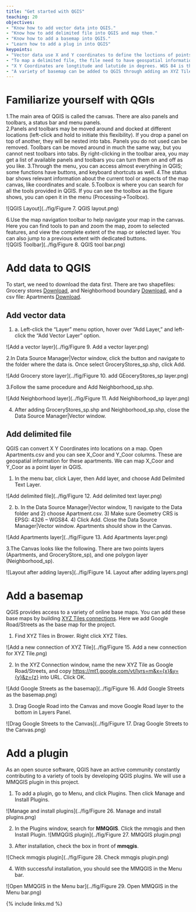 ```yaml
---
title: "Get started with QGIS"
teaching: 20
objectives:
- "Know how to add vector data into QGIS."
- "Know how to add delimited file into QGIS and map them."
- "Know how to add a basemap into QGIS."
- "Learn how to add a plug in into QGIS"
keypoints:
- "Vector data use X and Y coordinates to define the loctions of points, lines, and areas (polygons) that correspond to map features."
- "To map a delimited file, the file need to have geospatial information (e.g. X Y Coordinates)."
- "X Y Coordinates are longtitude and latutide in degrees. WGS 84 is the most often used geodetic datum to represent coordinates"
- "A variety of basemap can be added to QGIS through adding an XYZ Tile layer."
---
```

# Familiarize yourself with QGIs

1.The main area of QGIS is called the canvas. There are also panels and toolbars, a status bar and menu panels.   
2.Panels and toolbars may be moved around and docked at different locations (left-click and
hold to initiate this flexibility).  If you drop a panel on top of another, they will be nested into tabs. Panels you do not used can be removed. Toolbars can be moved around in much the same way, but you cannot nest toolbars into tabs. By right-clicking in the toolbar area, you may get a list of available panels and toolbars you can turn them on and off as you like.
3.Through the menu, you can access almost everything in QGIS; some functions have buttons, 
and keyboard shortcuts as well.
4.The status bar shows relevant information about the current tool or aspects of the map canvas, like coordinates and scale.
5.Toolbox is where you can search for all the tools provided in QGIS. If you can see the toolbox as the figure shows, you can open it in the menu (Processing->Toolbox).

![QGIS Layout](../fig/Figure 7. QGIS layout.png)

6.Use the map navigation toolbar to help navigate your map in the canvas. Here you can find tools to pan and zoom the map, zoom to selected features, and view the complete extent of the map or selected layer. You can also jump to a previous extent with dedicated buttons.  
![QGIS Toolbar](../fig/Figure 8. QGIS tool bar.png)

# Add data to QGIS

To start, we need to download the data first. There are two shapefiles: Grocery stores [Download](../data/GroceryStores_sp.zip), and Neighborhood boundary [Download](../data/Neighborhood_sp.zip), and a csv file: Apartments [Download](../data/Apartments.csv).

## Add vector data 

1. a.	Left-click the “Layer” menu option, hover over “Add Layer,” and left-click the “Add Vector Layer” option. 

![Add a vector layer](../fig/Figure 9. Add a vector layer.png)

2.In Data Source Manager|Vector window, click the button and navigate to the folder where the data is. Once select GroceryStores_sp.shp, click Add. 

![Add Grocery store layer](../fig/Figure 10. add GEoceryStores_sp layer.png)

3.Follow the same procedure and Add Neighborhood_sp.shp.

![Add Neighborhood layer](../fig/Figure 11. Add Neighiborhood_sp layer.png)

4. After adding GroceryStores_sp.shp and Neighborhood_sp.shp, close the Data Source Manager|Vector window.

## Add delimited file

QGIS can convert X Y Coordinates into locations on a map. Open Apartments.csv and you can see X_Coor and Y_Coor columns. These are geospatial information for these apartments. We can map X_Coor and Y_Coor as a point layer in QGIS.

1. In the menu bar, click Layer, then Add layer, and choose Add Delimited Text Layer.

![Add delimited file](../fig/Figure 12. Add delimited text layer.png)

2. b.	In the Data Source Manager|Vector window, 1) navigate to the Data folder and 2) choose Apartment.csv. 3) Make sure Geometry CRS is EPSG: 4326 – WGS84. 4) Click Add. Close the Data Source Manager|Vector window. Apartments should show in the Canvas. 

![Add Apartments layer](../fig/Figure 13. Add Apartments layer.png)


3.The Canvas looks like the following. There are two points layers (Apartments, and GroceryStore_sp), and one polygon layer (Neighborhood_sp).

![Layout after adding layers](../fig/Figure 14. Layout after adding layers.png)


# Add a basemap

QGIS provides access to a variety of online base maps. You can add these base maps by building [XYZ Tiles connections](https://www.spatialbias.com/2018/02/qgis-3.0-xyz-tile-layers/). Here we add Google Road/Streets as the base map for the project. 

1. Find XYZ Tiles in Brower. Right click XYZ Tiles. 

![Add a new connection of XYZ Tile](../fig/Figure 15. Add a new connection for XYZ Tile.png)

2. In the XYZ Connection window, name the new XYZ Tile as Google Road/Streets, and copy  https://mt1.google.com/vt/lyrs=m&x={x}&y={y}&z={z} into URL. Click OK. 

![Add Google Streets as the basemap](../fig/Figure 16. Add Google Streets as the basemap.png)

3. Drag Google Road into the Canvas and move Google Road layer to the bottom in Layers Panel. 

![Drag Google Streets to the Canvas](../fig/Figure 17. Drag Google Streets to the Canvas.png)


# Add a plugin 

As an open source software, QGIS have an active community constantly contributing to a variety of tools by developing QGIS plugins. We will use a MMQGIS plugin in this project. 

1. To add a plugin, go to Menu, and click Plugins. Then click Manage and Install Plugins.

![Manage and install plugins](../fig/Figure 26. Manage and install plugins.png)

2. In the Plugins window, search for **MMQGIS**. Click the mmqgis and then Install Plugin. 
![MMQGIS plugin](../fig/Figure 27. MMQGIS plugin.png)

3. After installation, check the box in front of **mmqgis**. 

![Check mmqgis plugin](../fig/Figure 28. Check mmqgis plugin.png)

4. With successful installation, you should see the MMQGIS in the Menu bar. 

![Open MMQGIS in the Menu bar](../fig/Figure 29. Open MMQGIS in the Menu bar.png)

{% include links.md %}

